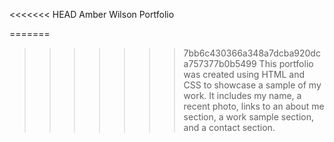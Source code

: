 <<<<<<< HEAD
Amber Wilson Portfolio

=======
>>>>>>> 7bb6c430366a348a7dcba920dca757377b0b5499
This portfolio was created using HTML and CSS to showcase a sample of my work. It includes my name, a recent photo, links to an about me section, a work sample section, and a contact section. 
